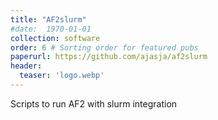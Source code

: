 ```yaml
---
title: "AF2slurm"
#date:  1970-01-01
collection: software
order: 6 # Sorting order for featured pubs
paperurl: https://github.com/ajasja/af2slurm
header:
  teaser: 'logo.webp'
---
```


Scripts to run AF2 with slurm integration 
